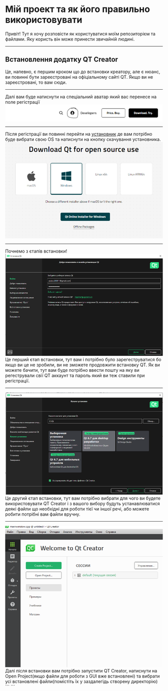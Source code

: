 <h1>Мій проект та як його правильно використовувати</h1>
Привіт! Тут я хочу розповісти як користуватися моїм репозиторієм та файлами.
Яку користь він може принести звичайній людині.
<hr>

<h2>Встановлення додатку QT Creator</h2>
Це, напевно, є першим кроком що до встановки креатору, але є нюанс, ви повинні бути зареєстровані на офіціальному сайті QT. Якщо ви не зареєстровані, то вам <a href="https://www.qt.io/" style="text-decoration: none;">сюди</a>.
<hr>
Далі вам буде натиснути на спеціальний аватар який вас перенесе на поле регістрації
<img src="https://raw.githubusercontent.com/serafimiumroadtojunior/cpp_qt6_diskriminant/main/github_2.png" alt="Далі як ви натиснете на нього вас перекине до специального віконця, там вам потрібно бути натиснути на Create QT Account і потім заповнити усі данні">
<hr>
Після регістрації ви повинні перейти на <a href="https://www.qt.io/download-qt-installer-oss?hsCtaTracking=99d9dd4f-5681-48d2-b096-470725510d34%7C074ddad0-fdef-4e53-8aa8-5e8a876d6ab4">установник</a> де вам потрібно буде вибрати свою OS та натиснути на кнопку скачування установника.
<img src="https://raw.githubusercontent.com/serafimiumroadtojunior/cpp_qt6_diskriminant/main/installer.png" alt="Скачування установника">
<hr>
Почнемо з єтапів встановки!
<img src="https://github.com/serafimiumroadtojunior/cpp_qt6_diskriminant/blob/main/qt_1.png">
Це перший єтап встановки, тут вам і потрібно було зарегеструватися бо якщо ви це не зробили, ви не зможете продовжити встановку QT.
Як ви можете бачити, тут вам буде потрібно ввести пошту на яку ви регестрували свії QT аккаунт та пароль який ви теж ставили при регістрації.
<hr>
<img src="https://github.com/serafimiumroadtojunior/cpp_qt6_diskriminant/blob/main/qt_3.png">
Це другий єтап встановки, тут вам потрібно вибрати для чого ви будете використовувати QT Creator і з вашого вибору будуть устанавлюватися деякі файли що необхідні для роботи тієї чи іншої речі, або можете робити потрібні вам файли вручну.
<hr>
<img src="https://github.com/serafimiumroadtojunior/cpp_qt6_diskriminant/blob/main/qt_4.png">
Далі після встановки вам потрібно запустити QT Creator, натиснути на Open Project(якщо файли для роботи з GUI вже встановлені) та вибрати усі встановлені файли(помістіть їх у заздалегідь створену директорію)
```
```
